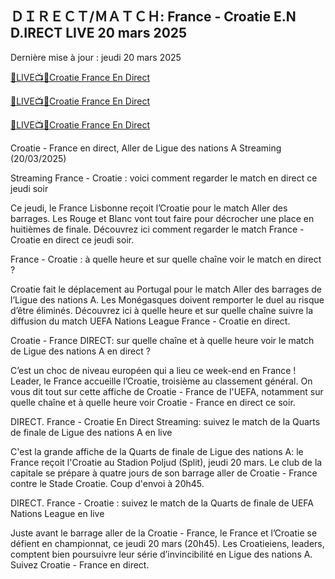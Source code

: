 <h2>ＤＩＲＥＣＴ/ＭＡＴＣＨ: France - Croatie E.N D.IRECT LIVE 20 mars 2025</h2>

Dernière mise à jour : jeudi 20 mars 2025

[🔴LIVE📺📱Croatie France En Direct](https://awesomesalatv.blogspot.com/2025/03/france-vs-crotia.html)

[🔴LIVE📺📱Croatie France En Direct](https://awesomesalatv.blogspot.com/2025/03/france-vs-crotia.html)

[🔴LIVE📺📱Croatie France En Direct](https://awesomesalatv.blogspot.com/2025/03/france-vs-crotia.html)

Croatie - France en direct, Aller de Ligue des nations A Streaming (20/03/2025)

Streaming France - Croatie : voici comment regarder le match en direct ce jeudi soir

Ce jeudi, le France Lisbonne reçoit l’Croatie pour le match Aller des barrages. Les Rouge et Blanc vont tout faire pour décrocher une place en huitièmes de finale. Découvrez ici comment regarder le match France - Croatie en direct ce jeudi soir.



France - Croatie : à quelle heure et sur quelle chaîne voir le match en direct ?

Croatie fait le déplacement au Portugal pour le match Aller des barrages de l’Ligue des nations A. Les Monégasques doivent remporter le duel au risque d’être éliminés. Découvrez ici à quelle heure et sur quelle chaîne suivre la diffusion du match UEFA Nations League France - Croatie en direct.



Croatie - France DIRECT: sur quelle chaîne et à quelle heure voir le match de Ligue des nations A en direct ?

C’est un choc de niveau européen qui a lieu ce week-end en France ! Leader, le France accueille l’Croatie, troisième au classement général. On vous dit tout sur cette affiche de Croatie - France de l'UEFA, notamment sur quelle chaîne et à quelle heure voir Croatie - France en direct ce soir.



DIRECT. France - Croatie En Direct Streaming: suivez le match de la Quarts de finale de Ligue des nations A en live

C'est la grande affiche de la Quarts de finale de Ligue des nations A: le France reçoit l'Croatie au Stadion Poljud (Split), jeudi 20 mars. Le club de la capitale se prépare à quatre jours de son barrage aller de Croatie - France contre le Stade Croatie. Coup d'envoi à 20h45.



DIRECT. France - Croatie : suivez le match de la Quarts de finale de UEFA Nations League en live

Juste avant le barrage aller de la Croatie - France, le France et l’Croatie se défient en championnat, ce jeudi 20 mars (20h45). Les Croatieiens, leaders, comptent bien poursuivre leur série d’invincibilité en Ligue des nations A. Suivez Croatie - France en direct.
